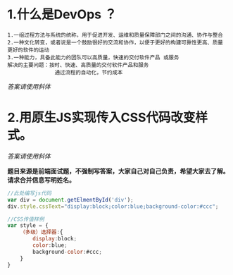 # 1.什么是DevOps ？
	1.一组过程方法与系统的统称，用于促进开发、运维和质量保障部门之间的沟通、协作与整合
	2.一种文化转变，或者说是一个鼓励很好的交流和协作，以便于更好的构建可靠性更高、质量
	更好的软件的运动
	3.一种能力，具备此能力的团队可以高质量，快速的交付软件产品 或服务
	解决的主要问题：按时、快速、高质量的交付软件产品和服务
				   通过流程的自动化，节约成本

*答案请使用斜体*

# 2.用原生JS实现传入CSS代码改变样式。

*答案请使用斜体*

**题目来源是前端面试题，不强制写答案，大家自己对自己负责，希望大家去了解。请求合并信息写明姓名。**

```javascript
//此处编写js代码
var div = document.getElmentById('div');
div.style.cssText="display:block;color:blue;background-color:#ccc";

//CSS传值样例
var style = {
	（多级）选择器:{
		display:block;
		color:blue;
		background-color:#ccc;
	}
}
```